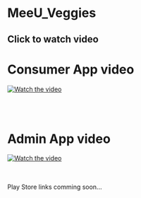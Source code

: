 # MeeU_Veggies

## Click to watch video


# Consumer App video
[![Watch the video](MeeU_Veggies.gif)](https://youtu.be/yNkdlO33sOM)

<br/>
<br/>

# Admin App video 
[![Watch the video](MeeU_Admin.gif)](https://youtu.be/5xb0WeJuVxQ)

<br/>
<br/>
Play Store links comming soon...
